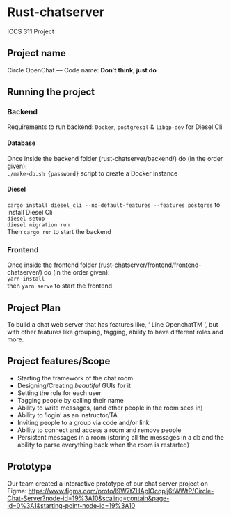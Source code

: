 # Rust-chatserver
ICCS 311 Project <br/>
## Project name
Circle OpenChat  — Code name: <b>Don’t think, just do </b>

## Running the project
### Backend
Requirements to run backend: `Docker`, `postgresql` & `libqp-dev` for Diesel Cli <br/>
#### Database
Once inside the backend folder (rust-chatserver/backend/) do (in the order given): <br/>
`./make-db.sh {password}` script to create a Docker instance <br/>
#### Diesel
`cargo install diesel_cli --no-default-features --features postgres` to install Diesel Cli <br/>
`diesel setup` <br/>
`diesel migration run` <br/>
Then `cargo run` to start the backend

### Frontend
Once inside the frontend folder (rust-chatserver/frontend/frontend-chatserver/) do (in the order given): <br/>
`yarn install` <br/>
then `yarn serve` to start the frontend
  
## Project Plan
To build a chat web server that has features like, ‘ Line OpenchatTM ‘,  but with other features like grouping, tagging, ability to have different roles and more. <br/>
  
## Project features/Scope
* Starting the framework of the chat room
* Designing/Creating *beautiful* GUIs for it
* Setting the role for each user
* Tagging people by calling their name
* Ability to write messages, (and other people in the room sees in)
* Ability to ‘login’ as an instructor/TA
* Inviting people to a group via code and/or link
* Ability to connect and access a room and remove people
* Persistent messages in a room (storing all the messages in a db and the ability to parse everything back when the room is restarted)

## Prototype
Our team created a interactive prototype of our chat server project on Figma:
https://www.figma.com/proto/l9W7tZHApIOcqplj6tWWtP/Circle-Chat-Server?node-id=19%3A10&scaling=contain&page-id=0%3A1&starting-point-node-id=19%3A10
